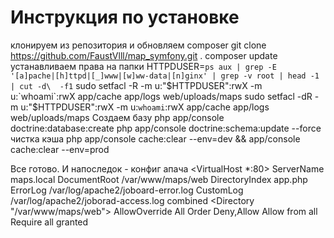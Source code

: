 Инструкция по установке
========================
клонируем из репозитория и обновляем composer
    git clone https://github.com/FaustVlll/map_symfony.git .
    composer update
устанавливаем права на папки
    HTTPDUSER=`ps aux | grep -E '[a]pache|[h]ttpd|[_]www|[w]ww-data|[n]ginx' | grep -v root | head -1 | cut -d\  -f1`
    sudo setfacl -R -m u:"$HTTPDUSER":rwX -m u:`whoami`:rwX app/cache app/logs web/uploads/maps
    sudo setfacl -dR -m u:"$HTTPDUSER":rwX -m u:`whoami`:rwX app/cache app/logs web/uploads/maps
Создаем базу
    php app/console doctrine:database:create
    php app/console doctrine:schema:update --force
чистка кэша
    php app/console cache:clear --env=dev && app/console cache:clear --env=prod
    
Все готово.
И напоследок - конфиг апача
    <VirtualHost *:80>
    ServerName maps.local
    DocumentRoot /var/www/maps/web
    DirectoryIndex app.php
    ErrorLog /var/log/apache2/joboard-error.log
    CustomLog /var/log/apache2/joborad-access.log combined
        <Directory "/var/www/maps/web">
            AllowOverride All
            Order Deny,Allow
            Allow from all
            Require all granted
        </Directory>
    </VirtualHost>


